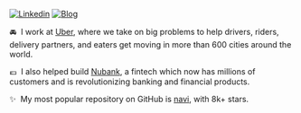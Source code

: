[![Linkedin](https://img.shields.io/badge/-Linkedin-blue?style=flat-square&logo=Linkedin&logoColor=white&link=https://www.linkedin.com/in/dnsisidoro/)](https://www.linkedin.com/in/dnsisidoro/) 
[![Blog](https://img.shields.io/badge/-Website-critical?style=flat-square&logo=AddThis&logoColor=white&link=https://denisidoro.github.io/)](https://denisidoro.github.io) 

:oncoming_automobile: ‎ I work at [Uber](https://www.uber.com/), where we take on big problems to help drivers, riders, delivery partners, and eaters get moving in more than 600 cities around the world.</p>

:euro: ‎ I also helped build [Nubank](https://github.com/nubank), a fintech which now has millions of customers and is revolutionizing banking and financial products.

:sparkles: ‎ My most popular repository on GitHub is [navi](https://github.com/denisidoro/navi), with 8k+ stars.
